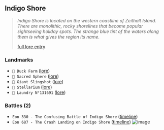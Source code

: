 ## Indigo Shore
> *Indigo Shore is located on the western coastline of Zeithalt Island. There are monolithic, rocky shorelines that become popular sightseeing holiday spots. The strange blue tint of the waters along them is what gives the region its name.*  
>  
> [full lore entry](<https://zeithalt.github.io//r/indigo_shore.html>)
### Landmarks
- `🦆 Duck Farm` ([lore](<https://zeithalt.github.io//r/duck_farm.html>))
- `🪩 Sacred Sphere` ([lore](<https://zeithalt.github.io//r/sacred_sphere.html>))
- `🏹 Giant Slingshot` ([lore](<https://zeithalt.github.io//r/giant_sling_shot.html>))
- `🌌 Stellarium` ([lore](<https://zeithalt.github.io//r/stellarium.html>))
- `🧼 Laundry N°131691` ([lore](<https://zeithalt.github.io//r/laundry_131691.html>))
### Battles (2)
- `Eon 330 - The Confusing Battle of Indigo Shore` ([timeline](<https://zeithalt.github.io//t/#eon0330>))
- `Eon 687 - The Crash Landing on Indigo Shore` ([timeline](<https://zeithalt.github.io//t/#eon0687>))
![image](https://zeithalt.github.io/r/i/indigo_shore.png)